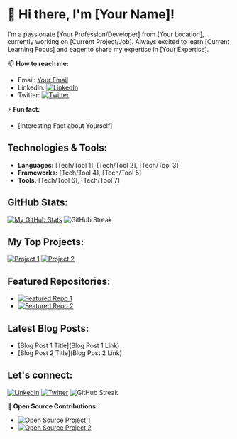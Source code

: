 # 👋 Hi there, I'm [Your Name]!

I'm a passionate [Your Profession/Developer] from [Your Location], currently working on [Current Project/Job]. Always excited to learn [Current Learning Focus] and eager to share my expertise in [Your Expertise].

📫 **How to reach me:**
- Email: [Your Email](mailto:you@example.com)
- LinkedIn: [![LinkedIn](https://img.shields.io/badge/-LinkedIn-blue?style=flat-square&logo=Linkedin&logoColor=white&link=YourLinkedInURL)](YourLinkedInURL)
- Twitter: [![Twitter](https://img.shields.io/badge/-Twitter-1DA1F2?style=flat-square&logo=Twitter&logoColor=white&link=YourTwitterURL)](YourTwitterURL)

⚡ **Fun fact:**
- [Interesting Fact about Yourself]

## Technologies & Tools:

- **Languages:** [Tech/Tool 1], [Tech/Tool 2], [Tech/Tool 3]
- **Frameworks:** [Tech/Tool 4], [Tech/Tool 5]
- **Tools:** [Tech/Tool 6], [Tech/Tool 7]

## GitHub Stats:

[![My GitHub Stats](https://github-readme-stats.vercel.app/api?username=YourUsername&show_icons=true&hide=contribs,prs&theme=radical)](https://github.com/YourUsername)
![GitHub Streak](https://github-readme-streak-stats.herokuapp.com/?user=YourUsername&theme=radical)

## My Top Projects:

[![Project 1](https://github-readme-stats.vercel.app/api/pin/?username=YourUsername&repo=Project1&theme=radical)](https://github.com/YourUsername/Project1)
[![Project 2](https://github-readme-stats.vercel.app/api/pin/?username=YourUsername&repo=Project2&theme=radical)](https://github.com/YourUsername/Project2)

## Featured Repositories:

- [![Featured Repo 1](https://github-readme-stats.vercel.app/api/pin/?username=YourUsername&repo=FeaturedRepo1&theme=radical)](https://github.com/YourUsername/FeaturedRepo1)
- [![Featured Repo 2](https://github-readme-stats.vercel.app/api/pin/?username=YourUsername&repo=FeaturedRepo2&theme=radical)](https://github.com/YourUsername/FeaturedRepo2)

## Latest Blog Posts:

<!-- BLOG-POST-LIST:START -->
- [Blog Post 1 Title](Blog Post 1 Link)
- [Blog Post 2 Title](Blog Post 2 Link)
<!-- BLOG-POST-LIST:END -->

## Let's connect:

[![LinkedIn](https://img.shields.io/badge/-LinkedIn-blue?style=flat-square&logo=Linkedin&logoColor=white&link=YourLinkedInURL)](YourLinkedInURL)
[![Twitter](https://img.shields.io/badge/-Twitter-1DA1F2?style=flat-square&logo=Twitter&logoColor=white&link=YourTwitterURL)](YourTwitterURL)
![GitHub Streak](https://github-readme-streak-stats.herokuapp.com/?user=YourUsername&theme=radical)

🚀 **Open Source Contributions:**
- [![Open Source Project 1](https://img.shields.io/badge/Open%20Source-Project%201-success?style=flat-square&logo=github)](Project1URL)
- [![Open Source Project 2](https://img.shields.io/badge/Open%20Source-Project%202-success?style=flat-square&logo=github)](Project2URL)

